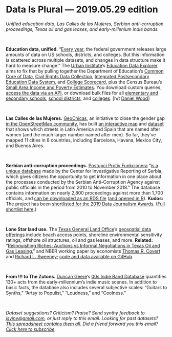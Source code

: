 Data Is Plural — 2019.05.29 edition
===================================

*Unified education data, Las Calles de las Mujeres, Serbian anti-corruption proceedings, Texas oil and gas leases, and early-millenium indie bands.*

&nbsp;

**Education data, unified.** “[Every year](https://educationdata.urban.org/data-explorer/about/), the federal government releases large amounts of data on US schools, districts, and colleges. But this information is scattered across multiple datasets, and changes in data structure make it hard to measure change.” The [Urban Institute](https://www.urban.org/)’s [Education Data Explorer](https://educationdata.urban.org/data-explorer/) aims to fix that by pulling together the Department of Education’s [Common Core of Data](https://nces.ed.gov/ccd/), [Civil Rights Data Collection](https://ocrdata.ed.gov/), [Integrated Postsecondary Education Data System](https://nces.ed.gov/ipeds/), and [College Scorecard](https://collegescorecard.ed.gov/), plus the Census Bureau’s [Small Area Income and Poverty Estimates](https://www.census.gov/programs-surveys/saipe.html). You download custom queries, [access the data via an API](https://educationdata.urban.org/documentation/), or download bulk files for all [elementary and secondary schools](https://educationdata.urban.org/documentation/schools.html), [school districts](https://educationdata.urban.org/documentation/school-districts.html), and [colleges](https://educationdata.urban.org/documentation/colleges.html). [h/t [Daniel Wood](https://twitter.com/DanielPWWood)]

&nbsp;

**Las Calles de las Mujeres.** [GeoChicas](https://geochicas.org/), an initiative to close the gender gap [in the OpenStreetMap community](https://wiki.openstreetmap.org/wiki/GeoChicas), has built [an interactive map](https://geochicasosm.github.io/lascallesdelasmujeres/) and [dataset](https://github.com/geochicasosm/lascallesdelasmujeres) that shows which streets in Latin America and Spain that are named after women (and the much larger number named after men). So far, they’ve mapped 11 cities in 8 countries, including Barcelona, Havana, Mexico City, and Buenos Aires.

&nbsp;

**Serbian anti-corruption proceedings.** [Postupci Protiv Funkcionera](https://funkcioneri.cins.rs/) “[is a unique database](https://github.com/CINSerbia/cins_funkcioneri) made by the Center for Investigative Reporting of Serbia, which gives citizens the opportunity to get information in one place about the processes conducted by the Serbian Anti-Corruption Agency against public officials in the period from 2010 to November 2018.” The database contains information on nearly 2,800 proceedings against more than 1,700 officials, and [can be downloaded as an RDS file](https://github.com/CINSerbia/cins_funkcioneri/tree/master/app/data) ([and opened in R](https://mgimond.github.io/ES218/Week02b.html#reading_from_a_r_data_file)). **Kudos:** The project has been [shortlisted for the 2019 Data Journalism Awards](https://datajournalismawards.org/projects/database-on-proceedings-against-public-officials/). ([Full shortlist here](https://datajournalismawards.org/2019-shortlist/).)

&nbsp;

**Lone Star land use.** The [Texas General Land Office](http://www.glo.texas.gov/index.html)’s [geospatial data offerings](http://www.glo.texas.gov/land/land-management/gis/) include beach access points, shoreline environmental sensitivity ratings, offshore oil structures, oil and gas leases, and more. **Related:** “[Relinquishing Riches: Auctions vs Informal Negotiations in Texas Oil and Gas Leasing](https://www.nber.org/papers/w25712),” and NBER working paper by economists [Thomas R. Covert](https://home.uchicago.edu/~tcovert/) and [Richard L. Sweeney](http://www.richard-sweeney.com/); [code and data available on GitHub](https://github.com/rlsweeney/public_cs_texas).

&nbsp;

**From !!! to The Zutons.** [Duncan Geere](https://www.duncangeere.com/)’s [00s Indie Band Database](https://www.duncangeere.com/00sindiebanddatabase/) quantifies 130+ acts from the early-millennium’s indie music scenes. In addition to basic facts, the database also includes several subjective scales: “Guitars to Synths,” “Artsy to Populist,” “Loudness,” and “Coolness.”

&nbsp;

*Dataset suggestions? Criticism? Praise? Send synthy feedback to <jsvine@gmail.com>, or just reply to this email. Looking for past datasets? [This spreadsheet contains them all](https://docs.google.com/spreadsheets/d/1wZhPLMCHKJvwOkP4juclhjFgqIY8fQFMemwKL2c64vk). Did a friend forward you this email? [Click here to subscribe](https://tinyletter.com/data-is-plural).*